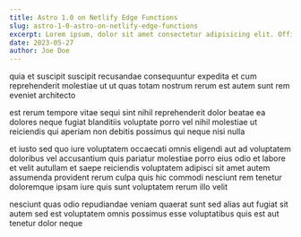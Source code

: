 ```yaml
---
title: Astro 1.0 on Netlify Edge Functions
slug: astro-1-0-astro-on-netlify-edge-functions
excerpt: Lorem ipsum, dolor sit amet consectetur adipisicing elit. Officiis dolores assumenda cumque officia deleniti. Quia sint, vitae eum unde facere laudantium vero alias quae reiciendis!
date: 2023-05-27
author: Joe Doe
---
```


quia et suscipit suscipit recusandae consequuntur expedita et cum reprehenderit molestiae ut ut quas totam nostrum rerum est autem sunt rem eveniet architecto

est rerum tempore vitae sequi sint nihil reprehenderit dolor beatae ea dolores neque fugiat blanditiis voluptate porro vel nihil molestiae ut reiciendis qui aperiam non debitis possimus qui neque nisi nulla

et iusto sed quo iure voluptatem occaecati omnis eligendi aut ad voluptatem doloribus vel accusantium quis pariatur molestiae porro eius odio et labore et velit autullam et saepe reiciendis voluptatem adipisci sit amet autem assumenda provident rerum culpa quis hic commodi nesciunt rem tenetur doloremque ipsam iure quis sunt voluptatem rerum illo velit

nesciunt quas odio repudiandae veniam quaerat sunt sed alias aut fugiat sit autem sed est voluptatem omnis possimus esse voluptatibus quis est aut tenetur dolor neque